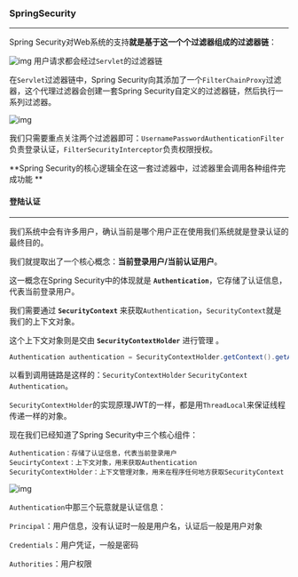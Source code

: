 ### SpringSecurity

---

 Spring Security对Web系统的支持**就是基于这一个个过滤器组成的过滤器链**： 

 ![img](https://pic1.zhimg.com/80/v2-09d7a2f2b057ade11766e85bd66bab98_1440w.jpg)  用户请求都会经过`Servlet`的过滤器链 

 在`Servlet`过滤器链中，Spring Security向其添加了一个`FilterChainProxy`过滤器，这个代理过滤器会创建一套Spring Security自定义的过滤器链，然后执行一系列过滤器。 

 ![img](https://pic2.zhimg.com/80/v2-9219af17ade8575f17593bf3c9a73edd_1440w.jpg) 

 我们只需要重点关注两个过滤器即可：`UsernamePasswordAuthenticationFilter`负责登录认证，`FilterSecurityInterceptor`负责权限授权。 

 **Spring Security的核心逻辑全在这一套过滤器中，过滤器里会调用各种组件完成功能 **



#### 登陆认证

---

 我们系统中会有许多用户，确认当前是哪个用户正在使用我们系统就是登录认证的最终目的。 

  我们就提取出了一个核心概念：**当前登录用户/当前认证用户**。 

 这一概念在Spring Security中的体现就是 **`Authentication`**，它存储了认证信息，代表当前登录用户。 

 我们需要通过 **`SecurityContext`** 来获取`Authentication`，`SecurityContext`就是我们的上下文对象。

 这个上下文对象则是交由 **`SecurityContextHolder`** 进行管理 。

```java
Authentication authentication = SecurityContextHolder.getContext().getAuthentication();
```

 以看到调用链路是这样的：`SecurityContextHolder` `SecurityContext` `Authentication`。 

`SecurityContextHolder`的实现原理JWT的一样，都是用`ThreadLocal`来保证线程传递一样的对象。

现在我们已经知道了Spring Security中三个核心组件：

```
Authentication：存储了认证信息，代表当前登录用户
SeucirtyContext：上下文对象，用来获取Authentication
SecurityContextHolder：上下文管理对象，用来在程序任何地方获取SecurityContext
```

 ![img](https://pic2.zhimg.com/80/v2-7ddb334e9d9e77e79fd831e158273681_1440w.jpg) 

`Authentication`中那三个玩意就是认证信息：

`Principal`：用户信息，没有认证时一般是用户名，认证后一般是用户对象

`Credentials`：用户凭证，一般是密码

`Authorities`：用户权限